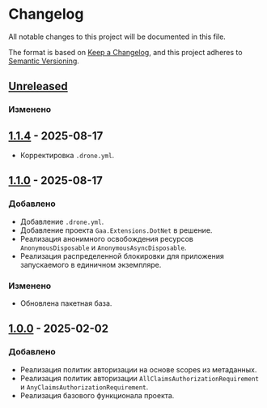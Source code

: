 # Changelog

All notable changes to this project will be documented in this file.

The format is based on [Keep a Changelog](https://keepachangelog.com/en/1.0.0/), and this project adheres to [Semantic Versioning](https://semver.org/spec/v2.0.0.html).

## [Unreleased]

### Изменено

## [1.1.4] - 2025-08-17

- Корректировка `.drone.yml`.

## [1.1.0] - 2025-08-17

### Добавлено

- Добавление `.drone.yml`.
- Добавление проекта `Gaa.Extensions.DotNet` в решение.
- Реализация анонимного освобождения ресурсов `AnonymousDisposable` и `AnonymousAsyncDisposable`.
- Реализация распределенной блокировки для приложения запускаемого в единичном экземпляре.

### Изменено

- Обновлена пакетная база.

## [1.0.0] - 2025-02-02

### Добавлено

- Реализация политик авторизации на основе scopes из метаданных.
- Реализация политик авторизации `AllClaimsAuthorizationRequirement` и `AnyClaimsAuthorizationRequirement`.
- Реализация базового функционала проекта.

[Unreleased]: https://github.com/g-aa/gaa-dotnet-extensions/compare/v1.1.4...master
[1.1.4]: https://github.com/g-aa/gaa-dotnet-extensions/compare/v1.1.0...v1.1.4
[1.1.0]: https://github.com/g-aa/gaa-dotnet-extensions/compare/v1.0.0...v1.1.0
[1.0.0]: https://github.com/g-aa/gaa-dotnet-extensions/releases/tag/v1.0.0